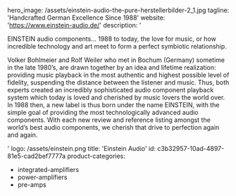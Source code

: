 hero_image: /assets/einstein-audio-the-pure-herstellerbilder-2_1.jpg
tagline: 'Handcrafted German Excellence Since 1988'
website: 'https://www.einstein-audio.de/'
description: '<p>EINSTEIN audio components… 1988 to today, the love for music, or how incredible technology and art meet to form a perfect symbiotic relationship.</p><p>Volker Bohlmeier and Rolf Weiler who met in Bochum (Germany) sometime in the late 1980’s, are drawn together by an idea and lifetime realization: providing music playback in the most authentic and highest possible level of fidelity, suspending the distance between the listener and music. Thus, both experts created an incredibly sophisticated audio component playback system which today is loved and cherished by music lovers the world over. In 1988 then, a new label is thus born under the name EINSTEIN, with the simple goal of providing the most technologically advanced audio components. With each new review and reference listing amongst the world’s best audio components, we cherish that drive to perfection again and again.</p>'
logo: /assets/einstein.png
title: 'Einstein Audio'
id: c3b32957-10ad-4897-81e5-cad2bef7777a
product-categories:
  - integrated-amplifiers
  - power-amplifiers
  - pre-amps
